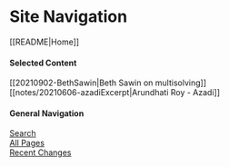 # Site Navigation

[[README|Home]]    
#### Selected Content

[[20210902-BethSawin|Beth Sawin on multisolving]]  
[[notes/20210606-azadiExcerpt|Arundhati Roy - Azadi]]  
#### General Navigation

[Search](/search.html)  
[All Pages](/all-pages.html)  
[Recent Changes](/recent-pages.html)   
